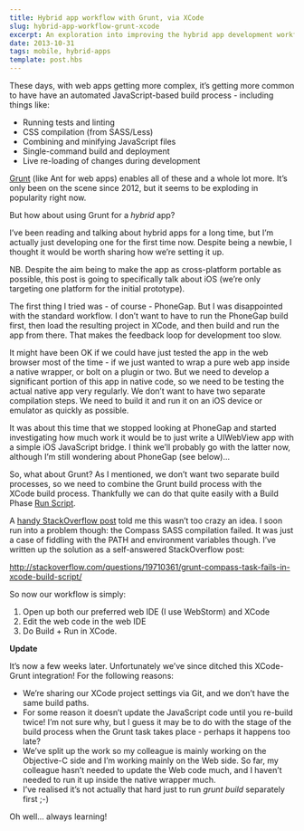 ```yaml
---
title: Hybrid app workflow with Grunt, via XCode
slug: hybrid-app-workflow-grunt-xcode
excerpt: An exploration into improving the hybrid app development workflow.
date: 2013-10-31
tags: mobile, hybrid-apps
template: post.hbs
---
```


These days, with web apps getting more complex, it’s getting more
common to have have an automated JavaScript-based build process -
including things like:

-   Running tests and linting
-   CSS compilation (from SASS/Less)
-   Combining and minifying JavaScript files
-   Single-command build and deployment
-   Live re-loading of changes during development

[Grunt](http://gruntjs.com/) (like Ant for web apps) enables all of
these and a whole lot more. It’s only been on the scene since 2012, but
it seems to be exploding in popularity right now.

But how about using Grunt for a *hybrid* app?

I’ve been reading and talking about hybrid apps for a long time, but I’m
actually just developing one for the first time now. Despite being a
newbie, I thought it would be worth sharing how we’re setting it up.

NB. Despite the aim being to make the app as cross-platform portable as
possible, this post is going to specifically talk about iOS (we’re only
targeting one platform for the initial prototype).

The first thing I tried was - of course - PhoneGap. But I was
disappointed with the standard workflow. I don’t want to have to run the
PhoneGap build first, then load the resulting project in XCode, and then
build and run the app from there. That makes the feedback loop for
development too slow.

It might have been OK if we could have just tested the app in the web
browser most of the time - if we just wanted to wrap a pure web app
inside a native wrapper, or bolt on a plugin or two. But we need to
develop a significant portion of this app in native code, so we need to
be testing the actual native app very regularly. We don’t want to
have two separate compilation steps. We need to build it and run it on
an iOS device or emulator as quickly as possible.

It was about this time that we stopped looking at PhoneGap and started
investigating how much work it would be to just write a UIWebView app
with a simple iOS JavaScript bridge. I think we’ll probably go with the
latter now, although I’m still wondering about PhoneGap (see below)…

So, what about Grunt? As I mentioned, we don’t want two separate build
processes, so we need to combine the Grunt build
process with the XCode build process. Thankfully we can do
that quite easily with a Build Phase [Run
Script](https://developer.apple.com/library/ios/recipes/xcode_help-project_editor/Articles/AddingaRunScriptBuildPhase.html). 

A [handy StackOverflow
post](http://stackoverflow.com/questions/14315648/how-to-run-grunt-tasks-during-xcode-build-phase) told
me this wasn’t too crazy an idea. I soon run into a problem though: the
Compass SASS compilation failed. It was just a case of fiddling with the
PATH and environment variables though. I’ve written up the solution as a
self-answered StackOverflow post:

<http://stackoverflow.com/questions/19710361/grunt-compass-task-fails-in-xcode-build-script/>

So now our workflow is simply:

1.  Open up both our preferred web IDE (I use WebStorm) and
    XCode
2.  Edit the web code in the web IDE
3.  Do Build + Run in XCode.



**Update**

It’s now a few weeks later. Unfortunately we’ve since ditched this
XCode-Grunt integration! For the following reasons:

-   We’re sharing our XCode project settings via Git, and we don’t have
    the same build paths.
-   For some reason it doesn’t update the JavaScript code until you
    re-build twice! I’m not sure why, but I guess it may be to do with
    the stage of the build process when the Grunt task takes place -
    perhaps it happens too late?
-   We’ve split up the work so my colleague is mainly working on the
    Objective-C side and I’m working mainly on the Web side. So far, my
    colleague hasn’t needed to update the Web code much, and I haven’t
    needed to run it up inside the native wrapper much.
-   I’ve realised it’s not actually that hard just to run *grunt build*
    separately first ;-)

Oh well… always learning!



